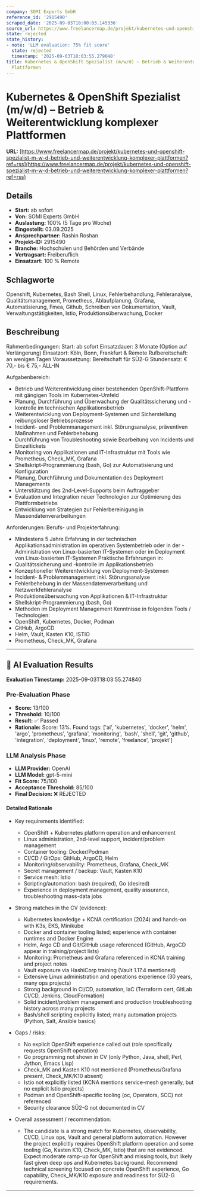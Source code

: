 ```yaml
---
company: SOMI Experts GmbH
reference_id: '2915490'
scraped_date: '2025-09-03T18:00:03.145336'
source_url: https://www.freelancermap.de/projekt/kubernetes-und-openshift-spezialist-m-w-d-betrieb-und-weiterentwicklung-komplexer-plattformen?ref=rss
state: rejected
state_history:
- note: 'LLM evaluation: 75% fit score'
  state: rejected
  timestamp: '2025-09-03T18:03:55.279048'
title: Kubernetes & OpenShift Spezialist (m/w/d) – Betrieb & Weiterentwicklung komplexer
  Plattformen
---
```



# Kubernetes & OpenShift Spezialist (m/w/d) – Betrieb & Weiterentwicklung komplexer Plattformen
**URL:** [https://www.freelancermap.de/projekt/kubernetes-und-openshift-spezialist-m-w-d-betrieb-und-weiterentwicklung-komplexer-plattformen?ref=rss](https://www.freelancermap.de/projekt/kubernetes-und-openshift-spezialist-m-w-d-betrieb-und-weiterentwicklung-komplexer-plattformen?ref=rss)
## Details
- **Start:** ab sofort
- **Von:** SOMI Experts GmbH
- **Auslastung:** 100% (5 Tage pro Woche)
- **Eingestellt:** 03.09.2025
- **Ansprechpartner:** Rashin Roshan
- **Projekt-ID:** 2915490
- **Branche:** Hochschulen und Behörden und Verbände
- **Vertragsart:** Freiberuflich
- **Einsatzart:** 100
                                                % Remote

## Schlagworte
Openshift, Kubernetes, Bash Shell, Linux, Fehlerbehandlung, Fehleranalyse, Qualitätsmanagement, Prometheus, Ablaufplanung, Grafana, Automatisierung, Fmea, Github, Schreiben von Dokumentation, Vault, Verwaltungstätigkeiten, Istio, Produktionsüberwachung, Docker

## Beschreibung
Rahmenbedingungen:
Start: ab sofort
Einsatzdauer: 3 Monate (Option auf Verlängerung)
Einsatzort: Köln, Bonn, Frankfurt & Remote
Rufbereitschaft: an wenigen Tagen
Voraussetzung: Bereitschaft für SÜ2-G
Stundensatz: € 70,- bis € 75,- ALL-IN

Aufgabenbereich:
- Betrieb und Weiterentwicklung einer bestehenden OpenShift-Plattform mit gängigen Tools im Kubernetes-Umfeld
- Planung, Durchführung und Überwachung der Qualitätssicherung und -kontrolle im technischen Applikationsbetrieb
- Weiterentwicklung von Deployment-Systemen und Sicherstellung reibungsloser Betriebsprozesse
- Incident- und Problemmanagement inkl. Störungsanalyse, präventiven Maßnahmen und Fehlerbehebung
- Durchführung von Troubleshooting sowie Bearbeitung von Incidents und Einzeltickets
- Monitoring von Applikationen und IT-Infrastruktur mit Tools wie Prometheus, Check_MK, Grafana
- Shellskript-Programmierung (bash, Go) zur Automatisierung und Konfiguration
- Planung, Durchführung und Dokumentation des Deployment Managements
- Unterstützung des 2nd-Level-Supports beim Auftraggeber
- Evaluation und Integration neuer Technologien zur Optimierung des Plattformbetriebs
- Entwicklung von Strategien zur Fehlerbereinigung in Massendatenverarbeitungen

Anforderungen:
Berufs- und Projekterfahrung:
- Mindestens 5 Jahre Erfahrung in der technischen Applikationsadministration im operativen Systembetrieb oder in der - Administration von Linux-basierten IT-Systemen oder im Deployment von Linux-basierten IT-Systemen
Praktische Erfahrungen in:
- Qualitätssicherung und -kontrolle im Applikationsbetrieb
- Konzeptioneller Weiterentwicklung von Deployment-Systemen
- Incident- & Problemmanagement inkl. Störungsanalyse
- Fehlerbehebung in der Massendatenverarbeitung und Netzwerkfehleranalyse
- Produktionsüberwachung von Applikationen & IT-Infrastruktur
- Shellskript-Programmierung (bash, Go)
- Methoden im Deployment Management
Kenntnisse in folgenden Tools / Technologien:
- OpenShift, Kubernetes, Docker, Podman
- GitHub, ArgoCD
- Helm, Vault, Kasten K10, ISTIO
- Prometheus, Check_MK, Grafana

---

## 🤖 AI Evaluation Results

**Evaluation Timestamp:** 2025-09-03T18:03:55.274840

### Pre-Evaluation Phase
- **Score:** 13/100
- **Threshold:** 10/100
- **Result:** ✅ Passed
- **Rationale:** Score: 13%. Found tags: ['ai', 'kubernetes', 'docker', 'helm', 'argo', 'prometheus', 'grafana', 'monitoring', 'bash', 'shell', 'git', 'github', 'integration', 'deployment', 'linux', 'remote', 'freelance', 'projekt']

### LLM Analysis Phase
- **LLM Provider:** OpenAI
- **LLM Model:** gpt-5-mini
- **Fit Score:** 75/100
- **Acceptance Threshold:** 85/100
- **Final Decision:** ❌ REJECTED

#### Detailed Rationale
- Key requirements identified:
  - OpenShift + Kubernetes platform operation and enhancement
  - Linux administration, 2nd-level support, incident/problem management
  - Container tooling: Docker/Podman
  - CI/CD / GitOps: GitHub, ArgoCD, Helm
  - Monitoring/observability: Prometheus, Grafana, Check_MK
  - Secret management / backup: Vault, Kasten K10
  - Service mesh: Istio
  - Scripting/automation: bash (required), Go (desired)
  - Experience in deployment management, quality assurance, troubleshooting mass-data jobs

- Strong matches in the CV (evidence):
  - Kubernetes knowledge + KCNA certification (2024) and hands-on with K3s, EKS, Minikube
  - Docker and container tooling listed; experience with container runtimes and Docker Engine
  - Helm, Argo CD and Git/GitHub usage referenced (GitHub, ArgoCD appear in training/project lists)
  - Monitoring: Prometheus and Grafana referenced in KCNA training and project notes
  - Vault exposure via HashiCorp training (Vault 1.17.4 mentioned)
  - Extensive Linux administration and operations experience (30 years, many ops projects)
  - Strong background in CI/CD, automation, IaC (Terraform cert, GitLab CI/CD, Jenkins, CloudFormation)
  - Solid incident/problem management and production troubleshooting history across many projects
  - Bash/shell scripting explicitly listed; many automation projects (Python, Salt, Ansible basics)

- Gaps / risks:
  - No explicit OpenShift experience called out (role specifically requests OpenShift operation)
  - Go programming not shown in CV (only Python, Java, shell, Perl, Jython, Emacs Lisp)
  - Check_MK and Kasten K10 not mentioned (Prometheus/Grafana present, Check_MK/K10 absent)
  - Istio not explicitly listed (KCNA mentions service-mesh generally, but no explicit Istio projects)
  - Podman and OpenShift-specific tooling (oc, Operators, SCC) not referenced
  - Security clearance SÜ2-G not documented in CV

- Overall assessment / recommendation:
  - The candidate is a strong match for Kubernetes, observability, CI/CD, Linux ops, Vault and general platform automation. However the project explicitly requires OpenShift platform operation and some tooling (Go, Kasten K10, Check_MK, Istio) that are not evidenced. Expect moderate ramp-up for OpenShift and missing tools, but likely fast given deep ops and Kubernetes background. Recommend technical screening focused on concrete OpenShift experience, Go capability, Check_MK/K10 exposure and readiness for SÜ2-G requirements.

---
